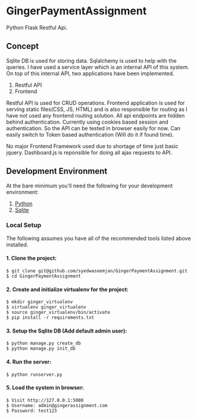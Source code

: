 # GingerPaymentAssignment
Python Flask Restful Api.

## Concept

Sqlite DB is used for storing data. Sqlalchemy is used to help with the queries. I have used a service layer which is an internal API of this system. On top of this internal API, two  applications have been implemented.

1. Restful API
2. Frontend

Restful API is used for CRUD operations. Frontend application is used for serving static files(CSS, JS, HTML) and is also responsible for routing as I have not used any frontend routing solution.
All api endpoints are hidden behind authentication. Currently using cookies based session and authentication. So the API can be tested in browser easily for now. Can easily switch to Token based authentication (Will do it if found time).

No major Frontend Framework used due to shortage of time just basic jquery. Dashboard.js is reponsible for doing all ajax requests to API. 

## Development Environment

At the bare minimum you'll need the following for your development environment:

1. [Python](http://www.python.org/)
2. [Sqlite](https://sqlite.org)

### Local Setup

The following assumes you have all of the recommended tools listed above installed.

#### 1. Clone the project:

    $ git clone git@github.com/syedwaseemjan/GingerPaymentAssignment.git
    $ cd GingerPaymentAssignment

#### 2. Create and initialize virtualenv for the project:

    $ mkdir ginger_virtualenv
    $ virtualenv ginger_virtualenv
    $ source ginger_virtualenv/bin/activate
    $ pip install -r requirements.txt

#### 3. Setup the Sqlite DB (Add default admin user):

    $ python manage.py create_db
    $ python manage.py init_db

#### 4. Run the server:

    $ python runserver.py

#### 5. Load the system in browser:

    $ Visit http://127.0.0.1:5000
    $ Username: admin@gingerassignment.com
    $ Password: test123

